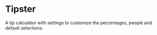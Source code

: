 # Tipster
A tip calculator with settings to customize the percentages, people and default selections.
